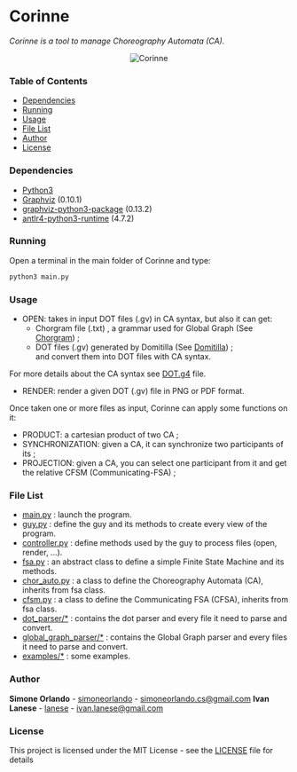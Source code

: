 # Corinne
_Corinne is a tool to manage Choreography Automata (CA)._

<p align="center">
	<img src="https://i.imgur.com/rzXNb5Q.png" alt="Corinne">
</p>

### Table of Contents

* [Dependencies](#dependencies)
* [Running](#running)
* [Usage](#usage)
* [File List](#file-list)
* [Author](#author)
* [License](#license)

### Dependencies

- [Python3](https://www.python.org)
- [Graphviz](https://www.graphviz.org/download/) (0.10.1)
- [graphviz-python3-package](https://pypi.org/project/graphviz/) (0.13.2)
- [antlr4-python3-runtime](https://pypi.org/project/antlr4-python3-runtime/) (4.7.2)

### Running

Open a terminal in the main folder of Corinne and type:
```sh
python3 main.py
```

### Usage

- OPEN: takes in input DOT files (.gv) in CA syntax, but also it can get:
    - Chorgram file (.txt) , a grammar used for Global Graph (See [Chorgram](https://bitbucket.org/emlio_tuosto/chorgram/wiki/Home)) ;
    - DOT files (.gv) generated by Domitilla (See [Domitilla](https://github.com/dedo94/Domitilla)) ; <br>
  and convert them into DOT files with CA syntax.

For more details about the CA syntax see [DOT.g4](dot_parser/DOT.g4) file.

- RENDER: render a given DOT (.gv) file in PNG or PDF format.

Once taken one or more files as input, Corinne can apply some functions on it:

- PRODUCT: a cartesian product of two CA ;
- SYNCHRONIZATION: given a CA, it can synchronize two participants of its ;
- PROJECTION: given a CA, you can select one participant from it and get the relative CFSM (Communicating-FSA) ;


### File List
* [main.py](main.py) : launch the program.
* [guy.py](guy.py) : define the guy and its methods to create every view of the program.
* [controller.py](controller.py) : define methods used by the guy to process files (open, render, ...).
* [fsa.py](fsa.py) : an abstract class to define a simple Finite State Machine and its methods.
* [chor_auto.py](chor_auto.py) : a class to define the Choreography Automata (CA), inherits from fsa class.
* [cfsm.py](cfsm.py) : a class to define the Communicating FSA (CFSA), inherits from fsa class.
* [dot_parser/*](dot_parser/) : contains the dot parser and every file it need to parse and convert.
* [global_graph_parser/*](global_graph_parser/) : contains the Global Graph parser and every files it need to parse and convert.
* [examples/*](examples/) : some examples.

### Author
**Simone Orlando** - [simoneorlando](https://github.com/simoneorlando) - simoneorlando.cs@gmail.com
**Ivan Lanese** - [lanese](https://github.com/lanese) - ivan.lanese@gmail.com

### License
This project is licensed under the MIT License - see the [LICENSE](LICENSE) file for details